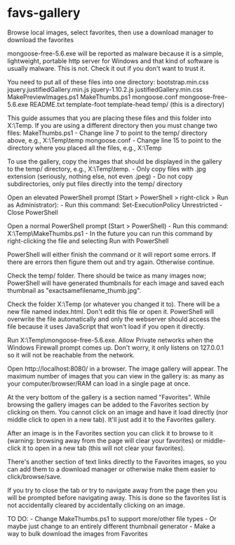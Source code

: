 # favs-gallery

Browse local images, select favorites, then use a download manager to download the favorites


mongoose-free-5.6.exe will be reported as malware because it is a simple, lightweight, portable http server for Windows and that kind of software is usually malware. This is not. Check it out if you don't want to trust it.


You need to put all of these files into one directory:
	bootstrap.min.css
	jquery.justifiedGallery.min.js
	jquery-1.10.2.js
	justifiedGallery.min.css
	MakePreviewImages.ps1
	MakeThumbs.ps1
	mongoose.conf
	mongoose-free-5.6.exe
	README.txt
	template-foot
	template-head
	temp/ (this is a directory)

This guide assumes that you are placing these files and this folder into X:\Temp. If you are using a different directory then you must change two files:
	MakeThumbs.ps1
		- Change line 7 to point to the temp/ directory above, e.g., X:\Temp\temp
	mongoose.conf
		- Change line 15 to point to the directory where you placed all the files, e.g., X:\Temp

To use the gallery, copy the images that should be displayed in the gallery to the temp/ directory, e.g., X:\Temp\temp.
	- Only copy files with .jpg extension (seriously, nothing else, not even .jpeg)
	- Do not copy subdirectories, only put files directly into the temp/ directory

Open an elevated PowerShell prompt (Start > PowerShell > right-click > Run as Administrator):
	- Run this command: Set-ExecutionPolicy Unrestricted
	- Close PowerShell

Open a normal PowerShell prompt (Start > PowerShell)
	- Run this command: X:\Temp\MakeThumbs.ps1
	- In the future you can run this command by right-clicking the file and selecting Run with PowerShell

PowerShell will either finish the command or it will report some errors. If there are errors then figure them out and try again. Otherwise continue.

Check the temp/ folder. There should be twice as many images now; PowerShell will have generated thumbnails for each image and saved each thumbnail as "exactsamefilename_thumb.jpg".

Check the folder X:\Temp (or whatever you changed it to). There will be a new file named index.html. Don't edit this file or open it. PowerShell will overwrite the file automatically and only the webserver should access the file because it uses JavaScript that won't load if you open it directly.

Run X:\Temp\mongoose-free-5.6.exe. Allow Private networks when the Windows Firewall prompt comes up. Don't worry, it only listens on 127.0.0.1 so it will not be reachable from the network.

Open http://localhost:8080/ in a browser. The image gallery will appear. The maximum number of images that you can view in the gallery is: as many as your computer/browser/RAM can load in a single page at once.

At the very bottom of the gallery is a section named "Favorites". While browsing the gallery images can be added to the Favorites section by clicking on them. You cannot click on an image and have it load directly (nor middle click to open in a new tab). It'll just add it to the Favorites gallery.

After an image is in the Favorites section you can click it to browse to it (warning: browsing away from the page will clear your favorites) or middle-click it to open in a new tab (this will not clear your favorites).

There's another section of text links directly to the Favorites images, so you can add them to a download manager or otherwise make them easier to click/browse/save.

If you try to close the tab or try to navigate away from the page then you will be prompted before navigating away. This is done so the favorites list is not accidentally cleared by accidentally clicking on an image.

TO DO:
	- Change MakeThumbs.ps1 to support more/other file types
	- Or maybe just change to an entirely different thumbnail generator
	- Make a way to bulk download the images from Favorites

